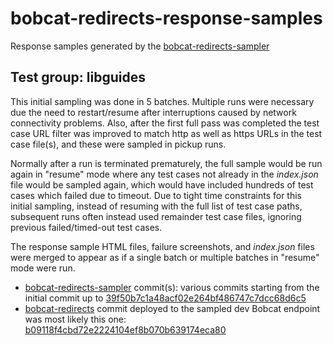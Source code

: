 # bobcat-redirects-response-samples

Response samples generated by the [bobcat\-redirects\-sampler](https://github.com/NYULibraries/bobcat-redirects-sampler)

## Test group: libguides

This initial sampling was done in 5 batches.  Multiple runs were necessary due
the need to restart/resume after interruptions caused by network connectivity
problems.  Also, after the first full pass was completed the test case URL filter
was improved to match http as well as https URLs in the test case file(s), and
these were
sampled in pickup runs.

Normally after a run is terminated prematurely, the full sample would be run again
in "resume" mode where any test cases not already in the _index.json_ file would be
sampled again, which would have included hundreds of test cases which failed due
to timeout.
Due to tight time constraints for this initial sampling, instead of resuming
with the full list of test case paths, subsequent runs often instead used
remainder test case files, ignoring previous failed/timed-out test cases.

The response sample HTML files, failure screenshots, and _index.json_ files
were merged to appear as if a single batch or multiple batches in "resume" mode
were run.

* [bobcat\-redirects\-sampler](https://github.com/NYULibraries/bobcat-redirects-sampler) commit(s): various commits starting from the initial commit up to
[39f50b7c1a48acf02e264bf486747c7dcc68d6c5](https://github.com/NYULibraries/bobcat-redirects-sampler/tree/39f50b7c1a48acf02e264bf486747c7dcc68d6c5)
* [bobcat-redirects](https://github.com/NYULibraries/bobcat-redirects) commit
deployed to the sampled dev Bobcat endpoint was most likely this one:
[b09118f4cbd72e2224104ef8b070b639174eca80](https://github.com/NYULibraries/bobcat-redirects/tree/b09118f4cbd72e2224104ef8b070b639174eca80)
